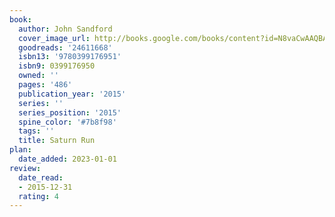 ```yaml
---
book:
  author: John Sandford
  cover_image_url: http://books.google.com/books/content?id=N8vaCwAAQBAJ&printsec=frontcover&img=1&zoom=1&edge=curl&source=gbs_api
  goodreads: '24611668'
  isbn13: '9780399176951'
  isbn9: 0399176950
  owned: ''
  pages: '486'
  publication_year: '2015'
  series: ''
  series_position: '2015'
  spine_color: '#7b8f98'
  tags: ''
  title: Saturn Run
plan:
  date_added: 2023-01-01
review:
  date_read:
  - 2015-12-31
  rating: 4
---
```

